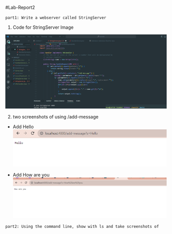 #Lab-Report2

`part1: Write a webserver called StringServer`

1. Code for StringServer Image

![Image](stringserver.png)

2. two screenshots of using /add-message
- Add Hello
![Image](addhello.png)

- Add How are you
![Image](addhowareyou.png)


`part2: Using the command line, show with ls and take screenshots of`

